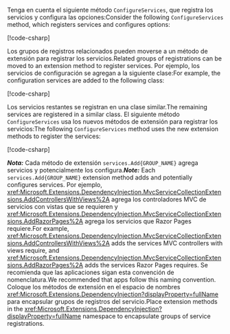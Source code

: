 <a name="csc"></a>

<span data-ttu-id="1ff0b-101">Tenga en cuenta el siguiente método `ConfigureServices`, que registra los servicios y configura las opciones:</span><span class="sxs-lookup"><span data-stu-id="1ff0b-101">Consider the following `ConfigureServices` method, which registers services and configures options:</span></span>

[!code-csharp[](~/fundamentals/configuration/index/samples/3.x/ConfigSample/Startup2.cs?name=snippet)]

<span data-ttu-id="1ff0b-102">Los grupos de registros relacionados pueden moverse a un método de extensión para registrar los servicios.</span><span class="sxs-lookup"><span data-stu-id="1ff0b-102">Related groups of registrations can be moved to an extension method to register services.</span></span> <span data-ttu-id="1ff0b-103">Por ejemplo, los servicios de configuración se agregan a la siguiente clase:</span><span class="sxs-lookup"><span data-stu-id="1ff0b-103">For example, the configuration services are added to the following class:</span></span>

[!code-csharp[](~/fundamentals/configuration/index/samples/3.x/ConfigSample/Options/MyConfigServiceCollectionExtensions.cs)]

<span data-ttu-id="1ff0b-104">Los servicios restantes se registran en una clase similar.</span><span class="sxs-lookup"><span data-stu-id="1ff0b-104">The remaining services are registered in a similar class.</span></span> <span data-ttu-id="1ff0b-105">El siguiente método `ConfigureServices` usa los nuevos métodos de extensión para registrar los servicios:</span><span class="sxs-lookup"><span data-stu-id="1ff0b-105">The following `ConfigureServices` method uses the new extension methods to register the services:</span></span>

[!code-csharp[](~/fundamentals/configuration/index/samples/3.x/ConfigSample/Startup4.cs?name=snippet)]

<span data-ttu-id="1ff0b-106">**_Nota:_** Cada método de extensión `services.Add{GROUP_NAME}` agrega servicios y potencialmente los configura.</span><span class="sxs-lookup"><span data-stu-id="1ff0b-106">**_Note:_** Each `services.Add{GROUP_NAME}` extension method adds and potentially configures services.</span></span> <span data-ttu-id="1ff0b-107">Por ejemplo, <xref:Microsoft.Extensions.DependencyInjection.MvcServiceCollectionExtensions.AddControllersWithViews%2A> agrega los controladores MVC de servicios con vistas que se requieren y <xref:Microsoft.Extensions.DependencyInjection.MvcServiceCollectionExtensions.AddRazorPages%2A> agrega los servicios que Razor Pages requiere.</span><span class="sxs-lookup"><span data-stu-id="1ff0b-107">For example, <xref:Microsoft.Extensions.DependencyInjection.MvcServiceCollectionExtensions.AddControllersWithViews%2A> adds the services MVC controllers with views require, and <xref:Microsoft.Extensions.DependencyInjection.MvcServiceCollectionExtensions.AddRazorPages%2A> adds the services Razor Pages requires.</span></span> <span data-ttu-id="1ff0b-108">Se recomienda que las aplicaciones sigan esta convención de nomenclatura.</span><span class="sxs-lookup"><span data-stu-id="1ff0b-108">We recommended that apps follow this naming convention.</span></span> <span data-ttu-id="1ff0b-109">Coloque los métodos de extensión en el espacio de nombres <xref:Microsoft.Extensions.DependencyInjection?displayProperty=fullName> para encapsular grupos de registros del servicio.</span><span class="sxs-lookup"><span data-stu-id="1ff0b-109">Place extension methods in the <xref:Microsoft.Extensions.DependencyInjection?displayProperty=fullName> namespace to encapsulate groups of service registrations.</span></span>
